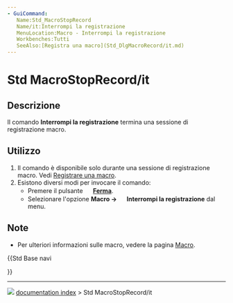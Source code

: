 ```yaml
---
- GuiCommand:
   Name:Std_MacroStopRecord
   Name/it:Interrompi la registrazione
   MenuLocation:Macro - Interrompi la registrazione
   Workbenches:Tutti
   SeeAlso:[Registra una macro](Std_DlgMacroRecord/it.md)
---
```


# Std MacroStopRecord/it



## Descrizione

Il comando **Interrompi la registrazione** termina una sessione di registrazione macro.



## Utilizzo

1.  Il comando è disponibile solo durante una sessione di registrazione macro. Vedi [Registrare una macro](Std_DlgMacroRecord/it.md).
2.  Esistono diversi modi per invocare il comando:
    -   Premere il pulsante **<img src="images/Std_MacroStopRecord.svg" width=16px> [Ferma](Std_MacroStopRecord/it.md)**.
    -   Selezionare l\'opzione **Macro → <img src="images/Std_MacroStopRecord.svg" width=16px> Interrompi la registrazione** dal menu.



## Note

-   Per ulteriori informazioni sulle macro, vedere la pagina [Macro](Macros/it.md).





{{Std Base navi

}}



---
![](images/Button_right.svg) [documentation index](../README.md) > Std MacroStopRecord/it
